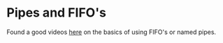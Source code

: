 # Pipes and FIFO's

Found a good videos [here](https://www.youtube.com/watch?v=6lik_f1Vp54) on the basics of using FIFO's or named pipes.
